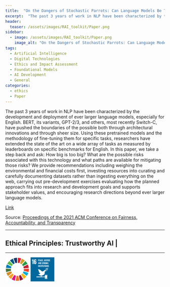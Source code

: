 ```yaml
---
title:  "On the Dangers of Stochastic Parrots: Can Language Models Be Too Big?"  
excerpt:  "The past 3 years of work in NLP have been characterized by the development and deployment of ever larger language models, especially for English. BERT, its variants, GPT-2/3, and others, most recently Switch-C, have pushed the boundaries of (...)"  
header:
  teaser: /assets/images/RAI_toolkit/Paper.png
sidebar:
  - image: /assets/images/RAI_toolkit/Paper.png
    image_alt: "On the Dangers of Stochastic Parrots: Can Language Models Be Too Big?"
tags:
  - Artificial Intelligence
  - Digital Technologies
  - Ethics and Impact Assessment
  - Foundational Models
  - AI Development
  - General
categories:
  - ethics
  - Paper
---
```

The past 3 years of work in NLP have been characterized by the development and deployment of ever larger language models, especially for English. BERT, its variants, GPT-2/3, and others, most recently Switch-C, have pushed the boundaries of the possible both through architectural innovations and through sheer size. Using these pretrained models and the methodology of fine-tuning them for specific tasks, researchers have extended the state of the art on a wide array of tasks as measured by leaderboards on specific benchmarks for English. In this paper, we take a step back and ask: How big is too big? What are the possible risks associated with this technology and what paths are available for mitigating those risks? We provide recommendations including weighing the environmental and financial costs first, investing resources into curating and carefully documenting datasets rather than ingesting everything on the web, carrying out pre-development exercises evaluating how the planned approach fits into research and development goals and supports stakeholder values, and encouraging research directions beyond ever larger language models.

[Link](https://doi.org/10.1145/3442188.3445922)

Source: [Proceedings of the 2021 ACM Conference on Fairness, Accountability, and Transparency](https://dl.acm.org/doi/proceedings/10.1145/3442188)

<hr>
<h2>Ethical Principles: Trustworthy AI | </h2>
<hr>

<img src="/assets/images/sdg/SDG_Wheel_WEB/SDG_Wheel_WEB.png" width="15%"/>
<img src="/assets/images/sdg/SDG_Icons_2019_WEB/E-WEB-Goal-16.png" Width = "15%"/>
